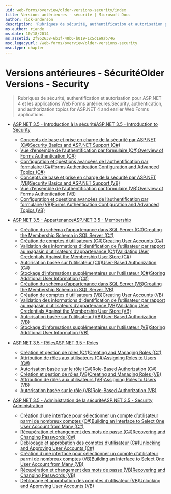 ```yaml
---
uid: web-forms/overview/older-versions-security/index
title: Versions antérieures - sécurité | Microsoft Docs
author: rick-anderson
description: 'Rubriques de sécurité, authentification et autorisation pour ASP.NET 4 et les applications Web Forms antérieures.'
ms.author: riande
ms.date: 10/18/2014
ms.assetid: 2f952638-6b1f-48b6-b019-1c5d1e9ab746
msc.legacyurl: /web-forms/overview/older-versions-security
msc.type: chapter
---
```

<a name="older-versions---security"></a><span data-ttu-id="730c1-103">Versions antérieures - Sécurité</span><span class="sxs-lookup"><span data-stu-id="730c1-103">Older Versions - Security</span></span>
====================
> <span data-ttu-id="730c1-104">Rubriques de sécurité, authentification et autorisation pour ASP.NET 4 et les applications Web Forms antérieures.</span><span class="sxs-lookup"><span data-stu-id="730c1-104">Security, authentication, and authorization topics for ASP.NET 4 and earlier Web Forms applications.</span></span>


- [<span data-ttu-id="730c1-105">ASP.NET 3.5 - Introduction à la sécurité</span><span class="sxs-lookup"><span data-stu-id="730c1-105">ASP.NET 3.5 - Introduction to Security</span></span>](introduction/index.md)

    - [<span data-ttu-id="730c1-106">Concepts de base et prise en charge de la sécurité par ASP.NET (C#)</span><span class="sxs-lookup"><span data-stu-id="730c1-106">Security Basics and ASP.NET Support (C#)</span></span>](introduction/security-basics-and-asp-net-support-cs.md)
    - [<span data-ttu-id="730c1-107">Vue d’ensemble de l’authentification par formulaire (C#)</span><span class="sxs-lookup"><span data-stu-id="730c1-107">Overview of Forms Authentication (C#)</span></span>](introduction/an-overview-of-forms-authentication-cs.md)
    - [<span data-ttu-id="730c1-108">Configuration et questions avancées de l’authentification par formulaire (C#)</span><span class="sxs-lookup"><span data-stu-id="730c1-108">Forms Authentication Configuration and Advanced Topics (C#)</span></span>](introduction/forms-authentication-configuration-and-advanced-topics-cs.md)
    - [<span data-ttu-id="730c1-109">Concepts de base et prise en charge de la sécurité par ASP.NET (VB)</span><span class="sxs-lookup"><span data-stu-id="730c1-109">Security Basics and ASP.NET Support (VB)</span></span>](introduction/security-basics-and-asp-net-support-vb.md)
    - [<span data-ttu-id="730c1-110">Vue d’ensemble de l’authentification par formulaire (VB)</span><span class="sxs-lookup"><span data-stu-id="730c1-110">Overview of Forms Authentication (VB)</span></span>](introduction/an-overview-of-forms-authentication-vb.md)
    - [<span data-ttu-id="730c1-111">Configuration et questions avancées de l’authentification par formulaire (VB)</span><span class="sxs-lookup"><span data-stu-id="730c1-111">Forms Authentication Configuration and Advanced Topics (VB)</span></span>](introduction/forms-authentication-configuration-and-advanced-topics-vb.md)
- [<span data-ttu-id="730c1-112">ASP.NET 3.5 - Appartenance</span><span class="sxs-lookup"><span data-stu-id="730c1-112">ASP.NET 3.5 - Membership</span></span>](membership/index.md)

    - [<span data-ttu-id="730c1-113">Création du schéma d’appartenance dans SQL Server (C#)</span><span class="sxs-lookup"><span data-stu-id="730c1-113">Creating the Membership Schema in SQL Server (C#)</span></span>](membership/creating-the-membership-schema-in-sql-server-cs.md)
    - [<span data-ttu-id="730c1-114">Création de comptes d’utilisateurs (C#)</span><span class="sxs-lookup"><span data-stu-id="730c1-114">Creating User Accounts (C#)</span></span>](membership/creating-user-accounts-cs.md)
    - [<span data-ttu-id="730c1-115">Validation des informations d’identification de l’utilisateur par rapport au magasin d’utilisateurs d’appartenance (C#)</span><span class="sxs-lookup"><span data-stu-id="730c1-115">Validating User Credentials Against the Membership User Store (C#)</span></span>](membership/validating-user-credentials-against-the-membership-user-store-cs.md)
    - [<span data-ttu-id="730c1-116">Autorisation basée sur l’utilisateur (C#)</span><span class="sxs-lookup"><span data-stu-id="730c1-116">User-Based Authorization (C#)</span></span>](membership/user-based-authorization-cs.md)
    - [<span data-ttu-id="730c1-117">Stockage d’informations supplémentaires sur l’utilisateur (C#)</span><span class="sxs-lookup"><span data-stu-id="730c1-117">Storing Additional User Information (C#)</span></span>](membership/storing-additional-user-information-cs.md)
    - [<span data-ttu-id="730c1-118">Création du schéma d’appartenance dans SQL Server (VB)</span><span class="sxs-lookup"><span data-stu-id="730c1-118">Creating the Membership Schema in SQL Server (VB)</span></span>](membership/creating-the-membership-schema-in-sql-server-vb.md)
    - [<span data-ttu-id="730c1-119">Création de comptes d’utilisateurs (VB)</span><span class="sxs-lookup"><span data-stu-id="730c1-119">Creating User Accounts (VB)</span></span>](membership/creating-user-accounts-vb.md)
    - [<span data-ttu-id="730c1-120">Validation des informations d’identification de l’utilisateur par rapport au magasin d’utilisateurs d’appartenance (VB)</span><span class="sxs-lookup"><span data-stu-id="730c1-120">Validating User Credentials Against the Membership User Store (VB)</span></span>](membership/validating-user-credentials-against-the-membership-user-store-vb.md)
    - [<span data-ttu-id="730c1-121">Autorisation basée sur l’utilisateur (VB)</span><span class="sxs-lookup"><span data-stu-id="730c1-121">User-Based Authorization (VB)</span></span>](membership/user-based-authorization-vb.md)
    - [<span data-ttu-id="730c1-122">Stockage d’informations supplémentaires sur l’utilisateur (VB)</span><span class="sxs-lookup"><span data-stu-id="730c1-122">Storing Additional User Information (VB)</span></span>](membership/storing-additional-user-information-vb.md)
- [<span data-ttu-id="730c1-123">ASP.NET 3.5 - Rôles</span><span class="sxs-lookup"><span data-stu-id="730c1-123">ASP.NET 3.5 - Roles</span></span>](roles/index.md)

    - [<span data-ttu-id="730c1-124">Création et gestion de rôles (C#)</span><span class="sxs-lookup"><span data-stu-id="730c1-124">Creating and Managing Roles (C#)</span></span>](roles/creating-and-managing-roles-cs.md)
    - [<span data-ttu-id="730c1-125">Attribution de rôles aux utilisateurs (C#)</span><span class="sxs-lookup"><span data-stu-id="730c1-125">Assigning Roles to Users (C#)</span></span>](roles/assigning-roles-to-users-cs.md)
    - [<span data-ttu-id="730c1-126">Autorisation basée sur le rôle (C#)</span><span class="sxs-lookup"><span data-stu-id="730c1-126">Role-Based Authorization (C#)</span></span>](roles/role-based-authorization-cs.md)
    - [<span data-ttu-id="730c1-127">Création et gestion de rôles (VB)</span><span class="sxs-lookup"><span data-stu-id="730c1-127">Creating and Managing Roles (VB)</span></span>](roles/creating-and-managing-roles-vb.md)
    - [<span data-ttu-id="730c1-128">Attribution de rôles aux utilisateurs (VB)</span><span class="sxs-lookup"><span data-stu-id="730c1-128">Assigning Roles to Users (VB)</span></span>](roles/assigning-roles-to-users-vb.md)
    - [<span data-ttu-id="730c1-129">Autorisation basée sur le rôle (VB)</span><span class="sxs-lookup"><span data-stu-id="730c1-129">Role-Based Authorization (VB)</span></span>](roles/role-based-authorization-vb.md)
- [<span data-ttu-id="730c1-130">ASP.NET 3.5 - Administration de la sécurité</span><span class="sxs-lookup"><span data-stu-id="730c1-130">ASP.NET 3.5 - Security Administration</span></span>](admin/index.md)

    - [<span data-ttu-id="730c1-131">Création d’une interface pour sélectionner un compte d’utilisateur parmi de nombreux comptes (C#)</span><span class="sxs-lookup"><span data-stu-id="730c1-131">Building an Interface to Select One User Account from Many (C#)</span></span>](admin/building-an-interface-to-select-one-user-account-from-many-cs.md)
    - [<span data-ttu-id="730c1-132">Récupération et changement des mots de passe (C#)</span><span class="sxs-lookup"><span data-stu-id="730c1-132">Recovering and Changing Passwords (C#)</span></span>](admin/recovering-and-changing-passwords-cs.md)
    - [<span data-ttu-id="730c1-133">Déblocage et approbation des comptes d’utilisateur (C#)</span><span class="sxs-lookup"><span data-stu-id="730c1-133">Unlocking and Approving User Accounts (C#)</span></span>](admin/unlocking-and-approving-user-accounts-cs.md)
    - [<span data-ttu-id="730c1-134">Création d’une interface pour sélectionner un compte d’utilisateur parmi de nombreux comptes (VB)</span><span class="sxs-lookup"><span data-stu-id="730c1-134">Building an Interface to Select One User Account from Many (VB)</span></span>](admin/building-an-interface-to-select-one-user-account-from-many-vb.md)
    - [<span data-ttu-id="730c1-135">Récupération et changement des mots de passe (VB)</span><span class="sxs-lookup"><span data-stu-id="730c1-135">Recovering and Changing Passwords (VB)</span></span>](admin/recovering-and-changing-passwords-vb.md)
    - [<span data-ttu-id="730c1-136">Déblocage et approbation des comptes d’utilisateur (VB)</span><span class="sxs-lookup"><span data-stu-id="730c1-136">Unlocking and Approving User Accounts (VB)</span></span>](admin/unlocking-and-approving-user-accounts-vb.md)
